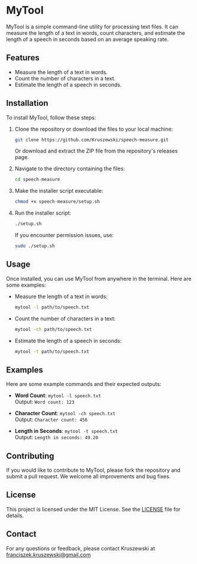 # MyTool

MyTool is a simple command-line utility for processing text files. It can measure the length of a text in words, count characters, and estimate the length of a speech in seconds based on an average speaking rate.

## Features

- Measure the length of a text in words.
- Count the number of characters in a text.
- Estimate the length of a speech in seconds.

## Installation

To install MyTool, follow these steps:

1. Clone the repository or download the files to your local machine:

   ```bash
   git clone https://github.com/Kruszewski/speech-measure.git
   ```

   Or download and extract the ZIP file from the repository's releases page.

2. Navigate to the directory containing the files:

   ```bash
   cd speech-measure
   ```

3. Make the installer script executable:

   ```bash
   chmod +x speech-measure/setup.sh
   ```

4. Run the installer script:

   ```bash
   ./setup.sh
   ```

   If you encounter permission issues, use:

   ```bash
   sudo ./setup.sh
   ```

## Usage

Once installed, you can use MyTool from anywhere in the terminal. Here are some examples:

- Measure the length of a text in words:

  ```bash
  mytool -l path/to/speech.txt
  ```

- Count the number of characters in a text:

  ```bash
  mytool -ch path/to/speech.txt
  ```

- Estimate the length of a speech in seconds:

  ```bash
  mytool -t path/to/speech.txt
  ```

## Examples

Here are some example commands and their expected outputs:

- **Word Count**: `mytool -l speech.txt`  
  Output: `Word count: 123`

- **Character Count**: `mytool -ch speech.txt`  
  Output: `Character count: 456`

- **Length in Seconds**: `mytool -t speech.txt`  
  Output: `Length in seconds: 49.20`

## Contributing

If you would like to contribute to MyTool, please fork the repository and submit a pull request. We welcome all improvements and bug fixes.

## License

This project is licensed under the MIT License. See the [LICENSE](LICENSE) file for details.

## Contact

For any questions or feedback, please contact Kruszewski at franciszek.kruszewski@gmail.com
